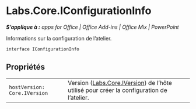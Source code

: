 
# Labs.Core.IConfigurationInfo

 _**S’applique à :** apps for Office | Office Add-ins | Office Mix | PowerPoint_

Informations sur la configuration de l’atelier.

```
interface IConfigurationInfo
```


## Propriétés


|||
|:-----|:-----|
| `hostVersion: Core.IVersion`|Version ([Labs.Core.IVersion](../../reference/office-mix/labs.core.iversion.md)) de l’hôte utilisé pour créer la configuration de l’atelier.|
